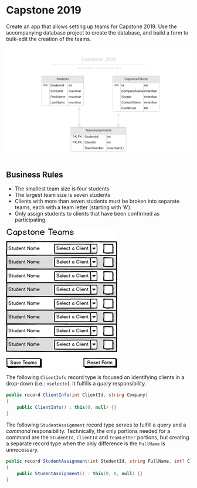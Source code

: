 # Capstone 2019

Create an app that allows setting up teams for Capstone 2019. Use the accompanying database project to create the database, and build a form to bulk-edit the creation of the teams.

![ERD](./Capstone_2019_ERD.png)

## Business Rules

- The smallest team size is four students
- The largest team size is seven students
- Clients with more than seven students must be broken into separate teams, each with a team letter (starting with 'A').
- Only assign students to clients that have been confirmed as participating.

![Bulk Edit Form](./Capstone_2019.png)

The following `ClientInfo` record type is focused on identifying clients in a drop-down (i.e.: `<select>`). It fulfills a *query* responsibility.

```cs
public record ClientInfo(int ClientId, string Company)
{
    public ClientInfo() : this(0, null) {}
}
```

The following `StudentAssignment` record type serves to fulfill a *query* and a *command* responsibility. Technically, the only portions needed for a command are the `StudentId`, `ClientId` and `TeamLetter` portions, but creating a separate record type when the only difference is the `FullName` is unnecessary.

```cs
public record StudentAssignment(int StudentId, string FullName, int? ClientId, string TeamLetter)
{
    public StudentAssignment() : this(0, 0, null) {}
}
```


